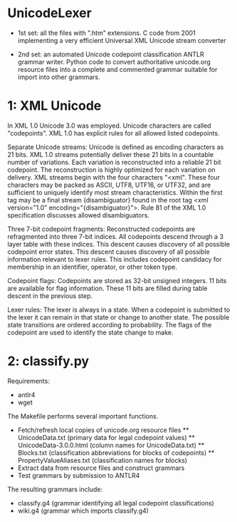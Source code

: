 UnicodeLexer
============

* 1st set: all the files with ".htm" extensions.
C code from 2001 implementing a very efficient
Universal XML Unicode stream converter

* 2nd set: an automated Unicode codepoint classification ANTLR grammar writer.
Python code to convert authoritative unicode.org resource files into
a complete and commented grammar suitable for import into other grammars.

1: XML Unicode
==============
In XML 1.0 Unicode 3.0 was employed. Unicode characters are called "codepoints".
XML 1.0 has explicit rules for all allowed listed codepoints.

Separate Unicode streams:
Unicode is defined as encoding characters as 21 bits.
XML 1.0 streams potentially deliver these 21 bits in a countable number of variations.
Each variation is reconstructed into a reliable 21 bit codepoint.
The reconstruction is highly optimized for each variation on delivery.
XML streams begin with the four characters "&lt;xml".
These four characters may be packed as ASCII, UTF8, UTF16, or UTF32,
and are sufficient to uniquely identify most stream characteristics.
Within the first tag may be a final stream {disambiguator}
found in the root tag
  &lt;xml version="1.0" encoding="{disambiguator}"&gt;.
Rule 81 of the XML 1.0 specification discusses allowed disambiguators.

Three 7-bit codepoint fragments:
Reconstructed codepoints are refragmented into three 7-bit indices.
All codepoints descend through a 3 layer table with these indices.
This descent causes discovery of all possible codepoint error states.
This descent causes discovery of all possible information relevant to lexer rules.
This includes codepoint candidacy for membership in an identifier, operator, or other token type.

Codepoint flags:
Codepoints are stored as 32-bit unsigned integers.
11 bits are available for flag information.
These 11 bits are filled during table descent in the previous step.

Lexer rules:
The lexer is always in a state.
When a codepoint is submitted to the lexer it can remain in that state or change to another state.
The possible state transitions are ordered according to probability.
The flags of the codepoint are used to identify the state change to make.

2: classify.py
==============
Requirements:
* antlr4
* wget

The Makefile performs several important functions.
* Fetch/refresh local copies of unicode.org resource files
** UnicodeData.txt (primary data for legal codepoint values)
** UnicodeData-3.0.0.html (column names for UnicodeData.txt)
** Blocks.txt (classification abbreviations for blocks of codepoints)
** PropertyValueAliases.txt (classification names for blocks)
* Extract data from resource files and construct grammars
* Test grammars by submission to ANTLR4

The resulting grammars include:
* classify.g4 (grammar identifying all legal codepoint classifications)
* wiki.g4 (grammar which imports classify.g4)
